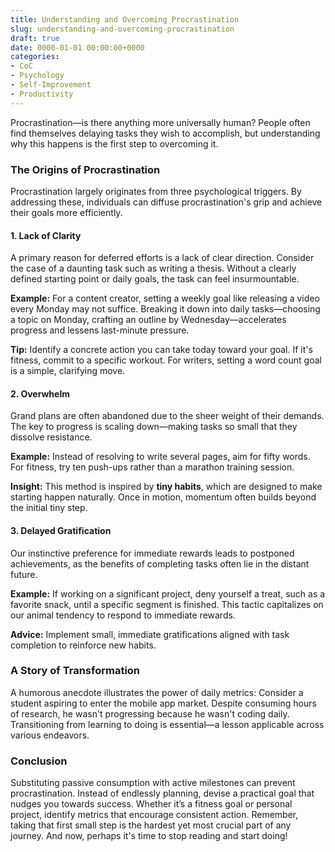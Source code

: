 ```yaml
---
title: Understanding and Overcoming Procrastination
slug: understanding-and-overcoming-procrastination
draft: true
date: 0000-01-01 00:00:00+0000
categories:
- CoC
- Psychology
- Self-Improvement
- Productivity
---
```


Procrastination—is there anything more universally human? People often find themselves delaying tasks they wish to accomplish, but understanding why this happens is the first step to overcoming it.

### The Origins of Procrastination

Procrastination largely originates from three psychological triggers. By addressing these, individuals can diffuse procrastination's grip and achieve their goals more efficiently.

#### 1. Lack of Clarity

A primary reason for deferred efforts is a lack of clear direction. Consider the case of a daunting task such as writing a thesis. Without a clearly defined starting point or daily goals, the task can feel insurmountable.

**Example:** For a content creator, setting a weekly goal like releasing a video every Monday may not suffice. Breaking it down into daily tasks—choosing a topic on Monday, crafting an outline by Wednesday—accelerates progress and lessens last-minute pressure.

**Tip:** Identify a concrete action you can take today toward your goal. If it's fitness, commit to a specific workout. For writers, setting a word count goal is a simple, clarifying move.

#### 2. Overwhelm

Grand plans are often abandoned due to the sheer weight of their demands. The key to progress is scaling down—making tasks so small that they dissolve resistance.

**Example:** Instead of resolving to write several pages, aim for fifty words. For fitness, try ten push-ups rather than a marathon training session.

**Insight:** This method is inspired by **tiny habits**, which are designed to make starting happen naturally. Once in motion, momentum often builds beyond the initial tiny step.

#### 3. Delayed Gratification

Our instinctive preference for immediate rewards leads to postponed achievements, as the benefits of completing tasks often lie in the distant future.

**Example:** If working on a significant project, deny yourself a treat, such as a favorite snack, until a specific segment is finished. This tactic capitalizes on our animal tendency to respond to immediate rewards.

**Advice:** Implement small, immediate gratifications aligned with task completion to reinforce new habits.

### A Story of Transformation

A humorous anecdote illustrates the power of daily metrics: Consider a student aspiring to enter the mobile app market. Despite consuming hours of research, he wasn't progressing because he wasn't coding daily. Transitioning from learning to doing is essential—a lesson applicable across various endeavors.

### Conclusion

Substituting passive consumption with active milestones can prevent procrastination. Instead of endlessly planning, devise a practical goal that nudges you towards success. Whether it’s a fitness goal or personal project, identify metrics that encourage consistent action. Remember, taking that first small step is the hardest yet most crucial part of any journey. And now, perhaps it's time to stop reading and start doing!
